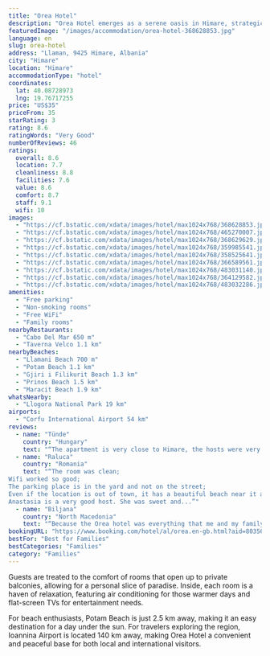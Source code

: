 ```yaml
---
title: "Orea Hotel"
description: "Orea Hotel emerges as a serene oasis in Himare, strategically positioned within a short stroll from the pristine Llamani Beach and a mere 2."
featuredImage: "/images/accommodation/orea-hotel-368628853.jpg"
language: en
slug: orea-hotel
address: "Llaman, 9425 Himare, Albania"
city: "Himare"
location: "Himare"
accommodationType: "hotel"
coordinates:
  lat: 40.08728973
  lng: 19.76717255
price: "US$35"
priceFrom: 35
starRating: 3
rating: 8.6
ratingWords: "Very Good"
numberOfReviews: 46
ratings:
  overall: 8.6
  location: 7.7
  cleanliness: 8.8
  facilities: 7.6
  value: 8.6
  comfort: 8.7
  staff: 9.1
  wifi: 10
images:
  - "https://cf.bstatic.com/xdata/images/hotel/max1024x768/368628853.jpg?k=dd29b800350e93cf1e8f5b88aa3565968675c290b81f6d965e4f2daea78cd2f4&o=&hp=1"
  - "https://cf.bstatic.com/xdata/images/hotel/max1024x768/465270007.jpg?k=936608c72658bd20dbdaeb6c4ffd6f5ada5000aeeabcddd8becbc18229c41c9f&o=&hp=1"
  - "https://cf.bstatic.com/xdata/images/hotel/max1024x768/368629629.jpg?k=5daf7216014ba2156f42f680e12715cd35c0ca35f542f72571ef5153640930e9&o=&hp=1"
  - "https://cf.bstatic.com/xdata/images/hotel/max1024x768/359985541.jpg?k=242c012b396c0c5676d7107a089b282ca367630dfbafa7bc45bf71c2a92942d5&o=&hp=1"
  - "https://cf.bstatic.com/xdata/images/hotel/max1024x768/358525641.jpg?k=77896286b3cc97aaca31b1124ecb4c36e51bcfc212f8811b0d45ad7b09a2a64f&o=&hp=1"
  - "https://cf.bstatic.com/xdata/images/hotel/max1024x768/366589561.jpg?k=9346d913173db373b4b7935356b9a346b20e1c3b99b293e2df01d2ad4e88bea8&o=&hp=1"
  - "https://cf.bstatic.com/xdata/images/hotel/max1024x768/483031140.jpg?k=3263a44bcb5f3229f48e9b4813dd2e8220f5c93acf5e856ee3f7286595894426&o=&hp=1"
  - "https://cf.bstatic.com/xdata/images/hotel/max1024x768/364129582.jpg?k=d1dcaea245feb7c2af3baf7fc4bd3a01814a2aab7b386d58ec68efa0296cf0f3&o=&hp=1"
  - "https://cf.bstatic.com/xdata/images/hotel/max1024x768/483032286.jpg?k=71b8ae242861a87a24ecdde39a7db28a254eede84ccd25971a10aff9998d1ee8&o=&hp=1"
amenities:
  - "Free parking"
  - "Non-smoking rooms"
  - "Free WiFi"
  - "Family rooms"
nearbyRestaurants:
  - "Cabo Del Mar 650 m"
  - "Taverna Velco 1.1 km"
nearbyBeaches:
  - "Llamani Beach 700 m"
  - "Potam Beach 1.1 km"
  - "Gjiri i Filikurit Beach 1.3 km"
  - "Prinos Beach 1.5 km"
  - "Maracit Beach 1.9 km"
whatsNearby:
  - "Llogora National Park 19 km"
airports:
  - "Corfu International Airport 54 km"
reviews:
  - name: "Tünde"
    country: "Hungary"
    text: "“The apartment is very close to Himare, the hosts were very friendly, helpful and easy to reach if needed. The room was nice and clean, we enjoyed our time there.”"
  - name: "Raluca"
    country: "Romania"
    text: "“The room was clean;
Wifi worked so good;
The parking place is in the yard and not on the street;
Even if the location is out of town, it has a beautiful beach near it and the town is 5 minute away;
Anastasia is a very good host. She was sweet and...”"
  - name: "Biljana"
    country: "North Macedonia"
    text: "“Because the Orea hotel was everything that me and my family need. Quiet and good place, fantastic clean room, near we have beach, restaurants, everything that we need for vacation. The owners of the hotel was very nice and good people. I...”"
bookingURL: "https://www.booking.com/hotel/al/orea.en-gb.html?aid=8035640"
bestFor: "Best for Families"
bestCategories: "Families"
category: "Families"
---
```


Guests are treated to the comfort of rooms that open up to private balconies, allowing for a personal slice of paradise. Inside, each room is a haven of relaxation, featuring air conditioning for those warmer days and flat-screen TVs for entertainment needs.

For beach enthusiasts, Potam Beach is just 2.5 km away, making it an easy destination for a day under the sun. For travelers exploring the region, Ioannina Airport is located 140 km away, making Orea Hotel a convenient and peaceful base for both local and international visitors.